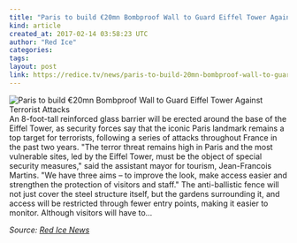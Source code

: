 ```yaml
---
title: "Paris to build €20mn Bombproof Wall to Guard Eiffel Tower Against Terrorist Attacks"
kind: article
created_at: 2017-02-14 03:58:23 UTC
author: "Red Ice"
categories: 
tags: 
layout: post
link: https://redice.tv/news/paris-to-build-20mn-bombproof-wall-to-guard-eiffel-tower-against-terrorist-attacks
---
```



<!--
   Paris to build €20mn Bombproof Wall to Guard Eiffel Tower Against Terrorist Attacks             # => "I Made a Pretty Gem - Planet.rb"
   https://redice.tv/news/paris-to-build-20mn-bombproof-wall-to-guard-eiffel-tower-against-terrorist-attacks               # => "http://poteland.com/blog/i-made-a-pretty-gem-planet-dot-rb/"
   2017-02-14 03:58:23 UTC              # => "2012-04-14 05:17:00 UTC"
   &lt;img align=&quot;left&quot; alt=&quot;Paris to build €20mn Bombproof Wall to Guard Eiffel Tower Against Terrorist Attacks&quot; src=&quot;https://rdice.net/a/c/n/17/02140458-eifel-tower-terrorism.9cd7b47f.jpg&quot;&gt; An 8-foot-tall reinforced glass barrier will be erected around the base of the Eiffel Tower, as security forces say that the iconic Paris landmark remains a top target for terrorists, following a series of attacks throughout France in the past two years. &quot;The terror threat remains high in Paris and the most vulnerable sites, led by the Eiffel Tower, must be the object of special security measures,&quot; said the assistant mayor for tourism, Jean-Francois Martins. &quot;We have three aims – to improve the look, make access easier and strengthen the protection of visitors and staff.&quot; The anti-ballistic fence will not just cover the steel structure itself, but the gardens surrounding it, and access will be restricted through fewer entry points, making it easier to monitor. Although visitors will have to…           # => "I’ve been hurting to write this ever since we had the idea of creating a Planet for Cubox..." (Continued)
   Red Ice News              # => "This is where I tell you stuff"
   red-ice-news              # => "this-is-where-i-tell-you-stuff"
   https://redice.tv/news               # => "http://poteland.com/articles"
           # => "programming planet"
                 # => "go ruby jekyll"
                 # => "http://poteland.com/images/site-logo.png"
   Red Ice                 # => "Pablo Astigarraga"
                   # => "poteland"
   http://twitter.com/            # => "http://twitter.com/poteland" -->
<img align="left" alt="Paris to build €20mn Bombproof Wall to Guard Eiffel Tower Against Terrorist Attacks" src="https://rdice.net/a/c/n/17/02140458-eifel-tower-terrorism.9cd7b47f.jpg"> An 8-foot-tall reinforced glass barrier will be erected around the base of the Eiffel Tower, as security forces say that the iconic Paris landmark remains a top target for terrorists, following a series of attacks throughout France in the past two years. "The terror threat remains high in Paris and the most vulnerable sites, led by the Eiffel Tower, must be the object of special security measures," said the assistant mayor for tourism, Jean-Francois Martins. "We have three aims – to improve the look, make access easier and strengthen the protection of visitors and staff." The anti-ballistic fence will not just cover the steel structure itself, but the gardens surrounding it, and access will be restricted through fewer entry points, making it easier to monitor. Although visitors will have to…<div class="">
    <i>Source: <a href="https://redice.tv/news">Red Ice News</a></i>
</div>
